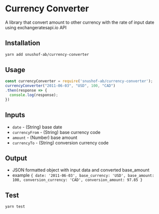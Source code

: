 Currency Converter
==============

A library that convert amount to other currency with the rate of input date using exchangeratesapi.io API

## Installation
```bash
yarn add snushof-ab/currency-converter
```

## Usage
```js
const currencyConverter = require('snushof-ab/currency-converter');
currencyConverter("2011-06-03", "USD", 100, "CAD")
.then(response => {
  console.log(response);
})
```

## Inputs
- `date` - (String) base date
- `currencyFrom` - (String) base currency code
- `amount` - (Number) base amount
- `currencyTo` - (String) conversion currency code


## Output
- JSON formatted object with input data and converted base_amount
- example
`
{ date: '2011-06-03',
  base_currency: 'USD',
  base_amount: 100,
  conversion_currency: 'CAD',
  conversion_amount: 97.85 }
`

## Test
```bash
yarn test
```
